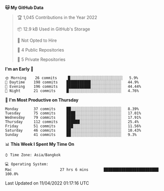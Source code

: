 <!--START_SECTION:waka-->
**🐱 My GitHub Data** 

> 🏆 1,045 Contributions in the Year 2022
 > 
> 📦 12.9 kB Used in GitHub's Storage 
 > 
> 🚫 Not Opted to Hire
 > 
> 📜 4 Public Repositories 
 > 
> 🔑 5 Private Repositories  
 > 
**I'm an Early 🐤** 

```text
🌞 Morning    26 commits     █░░░░░░░░░░░░░░░░░░░░░░░░   5.9% 
🌆 Daytime    198 commits    ███████████░░░░░░░░░░░░░░   44.9% 
🌃 Evening    196 commits    ███████████░░░░░░░░░░░░░░   44.44% 
🌙 Night      21 commits     █░░░░░░░░░░░░░░░░░░░░░░░░   4.76%

```
📅 **I'm Most Productive on Thursday** 

```text
Monday       37 commits     ██░░░░░░░░░░░░░░░░░░░░░░░   8.39% 
Tuesday      75 commits     ████░░░░░░░░░░░░░░░░░░░░░   17.01% 
Wednesday    79 commits     ████░░░░░░░░░░░░░░░░░░░░░   17.91% 
Thursday     112 commits    ██████░░░░░░░░░░░░░░░░░░░   25.4% 
Friday       51 commits     ███░░░░░░░░░░░░░░░░░░░░░░   11.56% 
Saturday     46 commits     ██░░░░░░░░░░░░░░░░░░░░░░░   10.43% 
Sunday       41 commits     ██░░░░░░░░░░░░░░░░░░░░░░░   9.3%

```


📊 **This Week I Spent My Time On** 

```text
⌚︎ Time Zone: Asia/Bangkok

💻 Operating System: 
Mac                      27 hrs 6 mins       █████████████████████████   100.0%

```


 Last Updated on 11/04/2022 01:17:16 UTC
<!--END_SECTION:waka-->